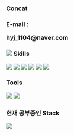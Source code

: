 ### Concat
<h3>E-mail : <p>hyj_1104@naver.com</p></h3>

### <img src="https://img.shields.io/badge/ -FF6719?style=square&logo=SubStack&logoColor=white"> Skills
<img src="https://img.shields.io/badge/JavaScript-F7DF1E?style=flat&logo=JavaScript&logoColor=white">  <img src="https://img.shields.io/badge/HTML5-E34F26?style=flat&logo=HTML5&logoColor=white"> <img src="https://img.shields.io/badge/React-61DAF8?style=flat&logo=React&logoColor=white">  <img src="https://img.shields.io/badge/VUE-4FC080?style=flat&logo=Vue.js&logoColor=white">  <img src="https://img.shields.io/badge/Sass-CC6699?style=flat&logo=Sass&logoColor=white"> <img src="https://img.shields.io/badge/Electron-47848F?style=square&logo=Electron&logoColor=white">

### Tools 
<img src="https://img.shields.io/badge/GitHub-181717?style=plastic&logo=GitHub&logoColor=white"> <img src="https://img.shields.io/badge/Slack-4A154B?style=plastic&logo=Slack&logoColor=white">

### 현재 공부중인 Stack
<img src="https://img.shields.io/badge/TypeScript-3178C6?style=flat&logo=TypeScript&logoColor=white">
